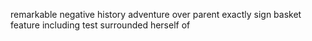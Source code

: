 remarkable negative history adventure over parent exactly sign basket feature including test surrounded herself of